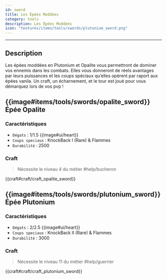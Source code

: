 ```yaml
---
id: sword
title: Les Épées Moddées
category: tools
description: Les Épées Moddées
icon: "textures/items/tools/swords/plutonium_sword.png"
---
```

___
## Description

Les épées moddées en Plutonium et Opalite vous permettront de dominer vos ennemis dans les combats. 
Elles vous donneront de réels avantages par leurs puissances et les coups spéciaux qu’elles opèrent par raport aux épées vanila. 
Un craft, un écharnement, et le tour est joué pour vous démarquez lors de vos pvp !

##  {{image#items/tools/swords/opalite_sword}} Épée Opalite

### Caractéristiques

- ``Dégats`` : 1/1.5 {{image#ui/heart}}
- ``Coups speciaux`` : KnockBack I (Rare) & Flammes
- ``Durabilité`` : 2500

### Craft 

> Nécessite le niveau 4 du métier #help/bucheron

{{craft#craft/craft_opalite_sword}} 

##  {{image#items/tools/swords/plutonium_sword}} Épée Plutonium

### Caractéristiques

- ``Dégats`` : 2/2.5 {{image#ui/heart}}
- ``Coups speciaux`` : KnockBack II (Rare) & Flammes
- ``Durabilité`` : 3000

### Craft 

> Nécessite le niveau 11 du métier #help/guerrier

{{craft#craft/craft_plutonium_sword}} 
